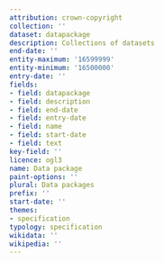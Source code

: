 ```yaml
---
attribution: crown-copyright
collection: ''
dataset: datapackage
description: Collections of datasets
end-date: ''
entity-maximum: '16599999'
entity-minimum: '16500000'
entry-date: ''
fields:
- field: datapackage
- field: description
- field: end-date
- field: entry-date
- field: name
- field: start-date
- field: text
key-field: ''
licence: ogl3
name: Data package
paint-options: ''
plural: Data packages
prefix: ''
start-date: ''
themes:
- specification
typology: specification
wikidata: ''
wikipedia: ''
---
```

